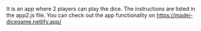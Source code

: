 It is an app where 2 players can play the dice. The instructions are listed in the app2.js file. You can check out the app functionality on https://madej-dicegame.netlify.app/
